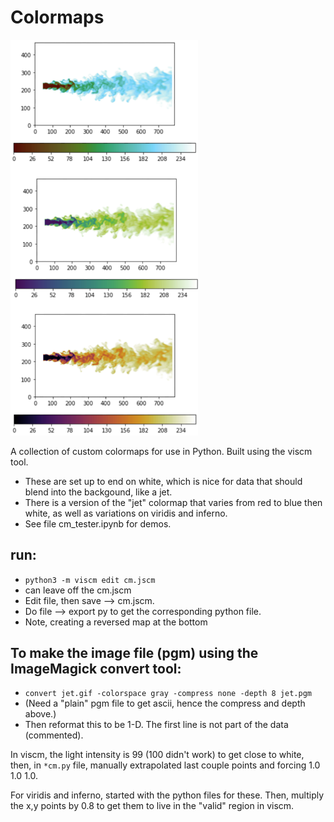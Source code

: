 # Colormaps

<img src=cm.png width=300>

A collection of custom colormaps for use in Python. Built using the viscm tool.
* These are set up to end on white, which is nice for data that should blend into the backgound, like a jet.
* There is a version of the "jet" colormap that varies from red to blue then white, as well as variations on viridis and inferno.
* See file cm_tester.ipynb for demos.

## run: 
* ```python3 -m viscm edit cm.jscm```
* can leave off the cm.jscm
* Edit file, then save --> cm.jscm.
* Do file --> export py to get the corresponding python file.
* Note, creating a reversed map at the bottom

## To make the image file (pgm) using the ImageMagick convert tool:
* ```convert jet.gif -colorspace gray -compress none -depth 8 jet.pgm```
* (Need a "plain" pgm file to get ascii, hence the compress and depth above.)
* Then reformat this to be 1-D. The first line is not part of the data (commented).

In viscm, the light intensity is 99 (100 didn't work) to get close to white, 
then, in ```*cm.py``` file, manually extrapolated last couple points and forcing 1.0 1.0 1.0.

For viridis and inferno, started with the python files for these. 
Then, multiply the x,y points by 0.8 to get them to live in the "valid" region in viscm.

